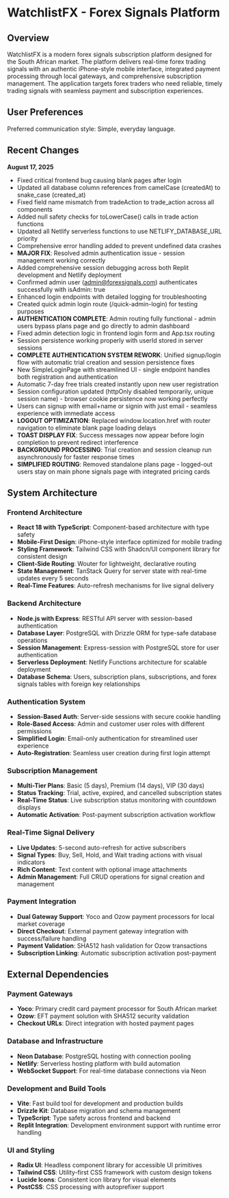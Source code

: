 # WatchlistFX - Forex Signals Platform

## Overview

WatchlistFX is a modern forex signals subscription platform designed for the South African market. The platform delivers real-time forex trading signals with an authentic iPhone-style mobile interface, integrated payment processing through local gateways, and comprehensive subscription management. The application targets forex traders who need reliable, timely trading signals with seamless payment and subscription experiences.

## User Preferences

Preferred communication style: Simple, everyday language.

## Recent Changes

**August 17, 2025**
- Fixed critical frontend bug causing blank pages after login
- Updated all database column references from camelCase (createdAt) to snake_case (created_at)
- Fixed field name mismatch from tradeAction to trade_action across all components  
- Added null safety checks for toLowerCase() calls in trade action functions
- Updated all Netlify serverless functions to use NETLIFY_DATABASE_URL priority
- Comprehensive error handling added to prevent undefined data crashes
- **MAJOR FIX**: Resolved admin authentication issue - session management working correctly
- Added comprehensive session debugging across both Replit development and Netlify deployment
- Confirmed admin user (admin@forexsignals.com) authenticates successfully with isAdmin: true
- Enhanced login endpoints with detailed logging for troubleshooting
- Created quick admin login route (/quick-admin-login) for testing purposes
- **AUTHENTICATION COMPLETE**: Admin routing fully functional - admin users bypass plans page and go directly to admin dashboard
- Fixed admin detection logic in frontend login form and App.tsx routing
- Session persistence working properly with userId stored in server sessions
- **COMPLETE AUTHENTICATION SYSTEM REWORK**: Unified signup/login flow with automatic trial creation and session persistence fixes
- New SimpleLoginPage with streamlined UI - single endpoint handles both registration and authentication 
- Automatic 7-day free trials created instantly upon new user registration
- Session configuration updated (httpOnly disabled temporarily, unique session name) - browser cookie persistence now working perfectly
- Users can signup with email+name or signin with just email - seamless experience with immediate access
- **LOGOUT OPTIMIZATION**: Replaced window.location.href with router navigation to eliminate blank page loading delays
- **TOAST DISPLAY FIX**: Success messages now appear before login completion to prevent redirect interference
- **BACKGROUND PROCESSING**: Trial creation and session cleanup run asynchronously for faster response times
- **SIMPLIFIED ROUTING**: Removed standalone plans page - logged-out users stay on main phone signals page with integrated pricing cards

## System Architecture

### Frontend Architecture
- **React 18 with TypeScript**: Component-based architecture with type safety
- **Mobile-First Design**: iPhone-style interface optimized for mobile trading
- **Styling Framework**: Tailwind CSS with Shadcn/UI component library for consistent design
- **Client-Side Routing**: Wouter for lightweight, declarative routing
- **State Management**: TanStack Query for server state with real-time updates every 5 seconds
- **Real-Time Features**: Auto-refresh mechanisms for live signal delivery

### Backend Architecture
- **Node.js with Express**: RESTful API server with session-based authentication
- **Database Layer**: PostgreSQL with Drizzle ORM for type-safe database operations
- **Session Management**: Express-session with PostgreSQL store for user authentication
- **Serverless Deployment**: Netlify Functions architecture for scalable deployment
- **Database Schema**: Users, subscription plans, subscriptions, and forex signals tables with foreign key relationships

### Authentication System
- **Session-Based Auth**: Server-side sessions with secure cookie handling
- **Role-Based Access**: Admin and customer user roles with different permissions
- **Simplified Login**: Email-only authentication for streamlined user experience
- **Auto-Registration**: Seamless user creation during first login attempt

### Subscription Management
- **Multi-Tier Plans**: Basic (5 days), Premium (14 days), VIP (30 days)
- **Status Tracking**: Trial, active, expired, and cancelled subscription states
- **Real-Time Status**: Live subscription status monitoring with countdown displays
- **Automatic Activation**: Post-payment subscription activation workflow

### Real-Time Signal Delivery
- **Live Updates**: 5-second auto-refresh for active subscribers
- **Signal Types**: Buy, Sell, Hold, and Wait trading actions with visual indicators
- **Rich Content**: Text content with optional image attachments
- **Admin Management**: Full CRUD operations for signal creation and management

### Payment Integration
- **Dual Gateway Support**: Yoco and Ozow payment processors for local market coverage
- **Direct Checkout**: External payment gateway integration with success/failure handling
- **Payment Validation**: SHA512 hash validation for Ozow transactions
- **Subscription Linking**: Automatic subscription activation post-payment

## External Dependencies

### Payment Gateways
- **Yoco**: Primary credit card payment processor for South African market
- **Ozow**: EFT payment solution with SHA512 security validation
- **Checkout URLs**: Direct integration with hosted payment pages

### Database and Infrastructure
- **Neon Database**: PostgreSQL hosting with connection pooling
- **Netlify**: Serverless hosting platform with build automation
- **WebSocket Support**: For real-time database connections via Neon

### Development and Build Tools
- **Vite**: Fast build tool for development and production builds
- **Drizzle Kit**: Database migration and schema management
- **TypeScript**: Type safety across frontend and backend
- **Replit Integration**: Development environment support with runtime error handling

### UI and Styling
- **Radix UI**: Headless component library for accessible UI primitives
- **Tailwind CSS**: Utility-first CSS framework with custom design tokens
- **Lucide Icons**: Consistent icon library for visual elements
- **PostCSS**: CSS processing with autoprefixer support